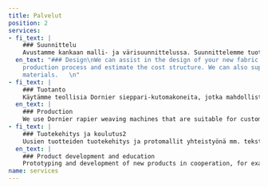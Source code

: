 ```yaml
---
title: Palvelut
position: 2
services:
- fi_text: |
    ### Suunnittelu
    Avustamme kankaan malli- ja värisuunnittelussa. Suunnittelemme tuotteen tuotannon ja kustannusrakenteen. Saat myös materiaalit suoraan kauttamme.
  en_text: "### Design\nWe can assist in the design of your new fabric. We plan the
    production process and estimate the cost structure. We can also supply the required
    materials.   \n"
- fi_text: |
    ### Tuotanto
    Käytämme teollisia Dornier sieppari-kutomakoneita, jotka mahdollistavat yksilölliset tilaustyöt ja monipuoliset materiaalit. Kudomme myös pienet tuotantosarjat, alkaen 20 metriä.
  en_text: |
    ### Production
    We use Dornier rapier weaving machines that are suitable for custom work using varying materials. We also weave smaller production runs, starting at 20 meters.
- fi_text: |
    ### Tuotekehitys ja koulutus2
    Uusien tuotteiden tuotekehitys ja protomallit yhteistyönä mm. tekstiili- ja muotisuunnittelijoille sekä tekstiilialan yrityksille. Järjestämme myös työpajoja opiskelijaryhmille.
  en_text: |
    ### Product development and education
    Prototyping and development of new products in cooperation, for example, with textile- and fashion designers and startups. We also arrange workshops for textile students.
name: services
---
```


